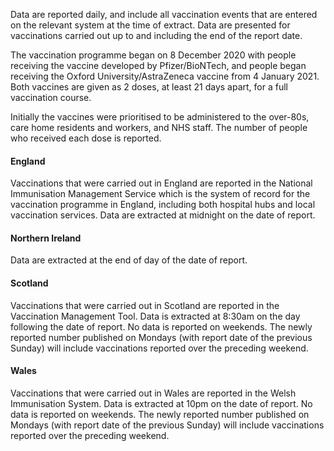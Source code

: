 Data are reported daily, and include all vaccination events that are entered on the relevant system at the time of extract. Data are presented for vaccinations carried out up to and including the end of the report date.

The vaccination programme began on 8 December 2020 with people receiving the vaccine developed by Pfizer/BioNTech, and people began receiving the Oxford University/AstraZeneca vaccine from 4 January 2021. Both vaccines are given as 2 doses, at least 21 days apart, for a full vaccination course. 

Initially the vaccines were prioritised to be administered to the over-80s, care home residents and workers, and NHS staff. The number of people who received each dose is reported.

#### England

Vaccinations that were carried out in England are reported in the National Immunisation Management Service which is the system of record for the vaccination programme in England, including both hospital hubs and local vaccination services. Data are extracted at midnight on the date of report.

#### Northern Ireland

Data are extracted at the end of day of the date of report.

#### Scotland

Vaccinations that were carried out in Scotland are reported in the Vaccination Management Tool. Data is extracted at 8:30am on the day following the date of report. No data is reported on weekends. The newly reported number published on Mondays (with report date of the previous Sunday) will include vaccinations reported over the preceding weekend.

#### Wales

Vaccinations that were carried out in Wales are reported in the Welsh Immunisation System. Data is extracted at 10pm on the date of report. No data is reported on weekends. The newly reported number published on Mondays (with report date of the previous Sunday) will include vaccinations reported over the preceding weekend.